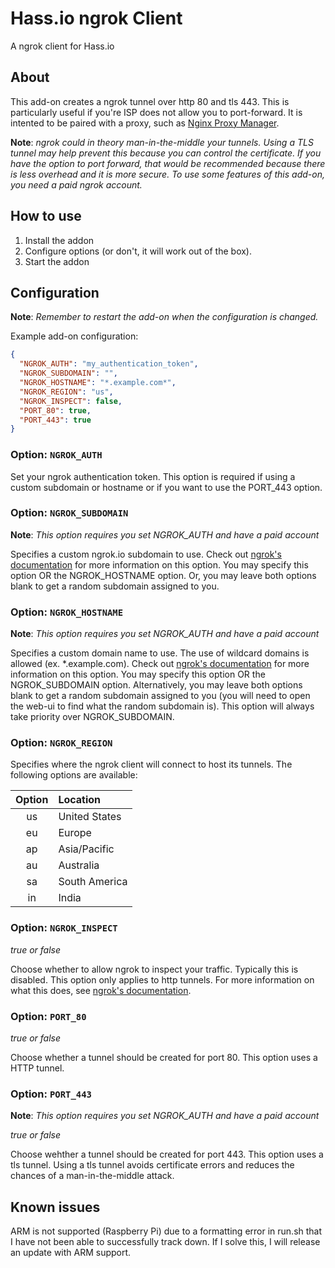 
# Hass.io ngrok Client

A ngrok client for Hass.io

## About

This add-on creates a ngrok tunnel over http 80 and tls 443. This is particularly useful if you're ISP does not allow you to port-forward.
It is intented to be paired with a proxy, such as [Nginx Proxy Manager](https://github.com/hassio-addons/addon-nginx-proxy-manager).

**Note**: _ngrok could in theory man-in-the-middle your tunnels. Using a TLS tunnel may help prevent this because you can control the certificate. If you have the option to port forward, that would be recommended because there is less overhead and it is more secure. To use some features of this add-on, you need a paid ngrok account._

## How to use

1. Install the addon
2. Configure options (or don't, it will work out of the box).
3. Start the addon

## Configuration

**Note**: _Remember to restart the add-on when the configuration is changed._

Example add-on configuration:

```json
{
  "NGROK_AUTH": "my_authentication_token",
  "NGROK_SUBDOMAIN": "",
  "NGROK_HOSTNAME": "*.example.com*",
  "NGROK_REGION": "us",
  "NGROK_INSPECT": false,
  "PORT_80": true,
  "PORT_443": true
}
```

### Option: `NGROK_AUTH`

Set your ngrok authentication token. This option is required if using a custom subdomain or hostname or if you want to use the PORT_443 option.

### Option: `NGROK_SUBDOMAIN`

**Note**: _This option requires you set NGROK_AUTH and have a paid account_

Specifies a custom ngrok.io subdomain to use. Check out [ngrok's documentation](https://ngrok.com/docs#http-subdomain) for more information on this option. You may specify this option OR the NGROK_HOSTNAME option. Or, you may leave both options blank to get a random subdomain assigned to you.

### Option: `NGROK_HOSTNAME`

**Note**: _This option requires you set NGROK_AUTH and have a paid account_

Specifies a custom domain name to use. The use of wildcard domains is allowed (ex. *.example.com). Check out [ngrok's documentation](https://ngrok.com/docs#http-custom-domains) for more information on this option. You may specify this option OR the NGROK_SUBDOMAIN option. Alternatively, you may leave both options blank to get a random subdomain assigned to you (you will need to open the web-ui to find what the random subdomain is). This option will always take priority over NGROK_SUBDOMAIN.

### Option: `NGROK_REGION`

Specifies where the ngrok client will connect to host its tunnels. The following options are available:

**Option** | **Location**
:---:|:---
us | United States
eu | Europe
ap | Asia/Pacific
au | Australia
sa | South America
in | India

### Option: `NGROK_INSPECT`

_true or false_

Choose whether to allow ngrok to inspect your traffic. Typically this is disabled. This option only applies to http tunnels. For more information on what this does, see [ngrok's documentation](https://ngrok.com/docs#getting-started-inspect).

### Option: `PORT_80`

_true or false_

Choose whether a tunnel should be created for port 80. This option uses a HTTP tunnel.

### Option: `PORT_443`

**Note**: _This option requires you set NGROK_AUTH and have a paid account_

_true or false_

Choose wehther a tunnel should be created for port 443. This option uses a tls tunnel. Using a tls tunnel avoids certificate errors and reduces the chances of a man-in-the-middle attack.

## Known issues
ARM is not supported (Raspberry Pi) due to a formatting error in run.sh that I have not been able to successfully track down. If I solve this, I will release an update with ARM support.
